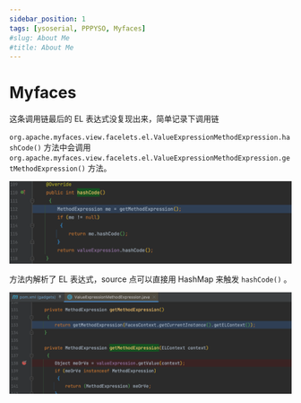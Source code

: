 ```yaml
---
sidebar_position: 1
tags: [ysoserial, PPPYSO, Myfaces]
#slug: About Me
#title: About Me
---
```


# Myfaces 

这条调用链最后的 EL 表达式没复现出来，简单记录下调用链

`org.apache.myfaces.view.facelets.el.ValueExpressionMethodExpression.hashCode()` 方法中会调用 `org.apache.myfaces.view.facelets.el.ValueExpressionMethodExpression.getMethodExpression()` 方法。

![image-20240306164146529](attachments/image-20240306164146529.png)

方法内解析了 EL 表达式，source 点可以直接用 HashMap 来触发 `hashCode()` 。

![image-20240306164223569](attachments/image-20240306164223569.png)